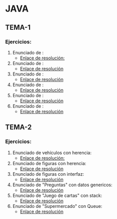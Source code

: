# JAVA

## TEMA-1

### Ejercicios:

1. Enunciado de :
   - [Enlace de resolución:]()
2. Enunciado de :
   - [Enlace de resolución]()
3. Enunciado de :
   - [Enlace de resolución]()
4. Enunciado de :
   - [Enlace de resolución]()
5. Enunciado de :
   - [Enlace de resolución]()
6. Enunciado de :
   - [Enlace de resolución]()

## TEMA-2

### Ejercicios:

1. Enunciado de vehículos con herencia:
   - [Enlace de resolución:](https://github.com/RBD-20002/JAVA/tree/main/Vehiculo_2)
2. Enunciado de figuras con herencia:
   - [Enlace de resolución](https://github.com/RBD-20002/JAVA/tree/main/Figura_2)
3. Enunciado de figuras con interfaz:
   - [Enlace de resolución](https://github.com/RBD-20002/JAVA/tree/main/Figuras_2)
4. Enunciado de "Preguntas" con datos genericos:
   - [Enlace de resolución](https://github.com/RBD-20002/JAVA/tree/main/Pregunta_2)
5. Enunciado de "Juego de cartas" con stack:
   - [Enlace de resolución](https://github.com/RBD-20002/JAVA/tree/main/Carta_2)
6. Enunciado de "Supermercado" con Queue:
   - [Enlace de resolución](https://github.com/RBD-20002/JAVA/tree/main/SuperMercado_2)
